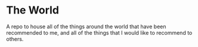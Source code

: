 # The World

A repo to house all of the things around the world that have been recommended to me, and all of the things that I would like to recommend to others. 
